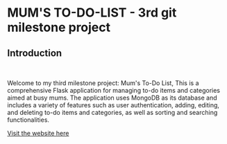 # **MUM'S TO-DO-LIST - 3rd git milestone project**

## **Introduction**

</br>

Welcome to my third milestone project: Mum's To-Do List, This is a comprehensive Flask application for managing to-do items and categories aimed at busy mums. The application uses MongoDB as its database and includes a variety of features such as user authentication, adding, editing, and deleting to-do items and categories, as well as sorting and searching functionalities.


[Visit the website here](https://mums-to-do-list-64ef2a4f0d01.herokuapp.com/)